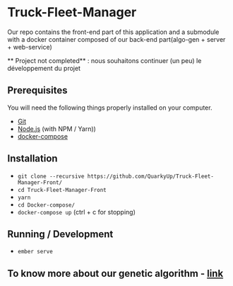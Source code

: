 # Truck-Fleet-Manager

Our repo contains the front-end part of this application and a submodule with a docker container composed of our back-end part(algo-gen + server + web-service)

** Project not completed** : nous souhaitons continuer (un peu) le développement du projet

## Prerequisites

You will need the following things properly installed on your computer.

* [Git](https://git-scm.com/)
* [Node.js](https://nodejs.org/) (with NPM / Yarn))
* [docker-compose](https://docs.docker.com/compose/install/)

## Installation

* `git clone --recursive https://github.com/QuarkyUp/Truck-Fleet-Manager-Front/`
* `cd Truck-Fleet-Manager-Front`
* `yarn`
* `cd Docker-compose/`
* `docker-compose up` (ctrl + c for stopping)

## Running / Development

* `ember serve`

## To know more about our genetic algorithm - [link](https://github.com/Cerclique/Docker-compose/blob/4f908fb568e48f9e61ba763fd7495d262d69672e/README.md)
